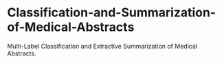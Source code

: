 # Classification-and-Summarization-of-Medical-Abstracts
Multi-Label Classification and Extractive Summarization of Medical Abstracts.
